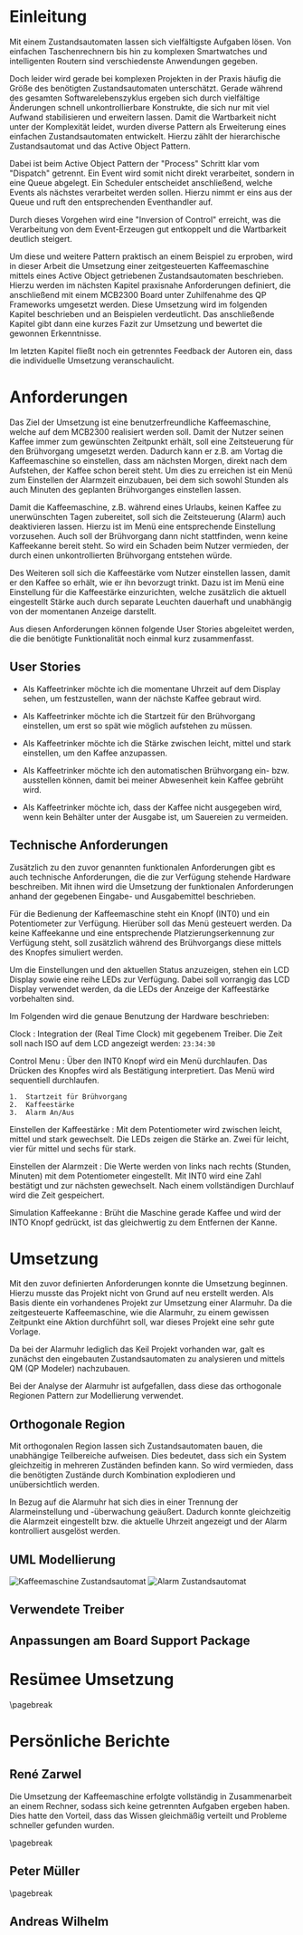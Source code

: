Einleitung
==========

Mit einem Zustandsautomaten lassen sich vielfältigste Aufgaben lösen. Von einfachen
Taschenrechnern bis hin zu komplexen Smartwatches und intelligenten Routern
sind verschiedenste Anwendungen gegeben.

Doch leider wird gerade bei komplexen Projekten in der Praxis häufig die Größe
des benötigten Zustandsautomaten unterschätzt. Gerade während des gesamten
Softwarelebenszyklus ergeben sich durch vielfältige Änderungen schnell
unkontrollierbare Konstrukte, die sich nur mit viel Aufwand stabilisieren und
erweitern lassen. Damit die Wartbarkeit nicht unter der Komplexität leidet,
wurden diverse Pattern als Erweiterung eines einfachen Zustandsautomaten entwickelt.
Hierzu zählt der hierarchische Zustandsautomat und das Active Object Pattern.

Dabei ist beim Active Object Pattern der "Process" Schritt klar vom "Dispatch"
getrennt. Ein Event wird somit nicht direkt verarbeitet, sondern in eine Queue
abgelegt. Ein Scheduler entscheidet anschließend, welche Events als nächstes
verarbeitet werden sollen. Hierzu nimmt er eins aus der Queue und ruft den
entsprechenden Eventhandler auf.

Durch dieses Vorgehen wird eine "Inversion of Control" erreicht, was die
Verarbeitung von dem Event-Erzeugen gut entkoppelt und die Wartbarkeit deutlich
steigert.

Um diese und weitere Pattern praktisch an einem Beispiel zu erproben, wird in
dieser Arbeit die Umsetzung einer zeitgesteuerten Kaffeemaschine mittels eines
Active Object getriebenen Zustandsautomaten beschrieben. Hierzu werden im nächsten
Kapitel praxisnahe Anforderungen definiert, die anschließend mit einem MCB2300
Board unter Zuhilfenahme des QP Frameworks umgesetzt werden. Diese Umsetzung wird
im folgenden Kapitel beschrieben und an Beispielen verdeutlicht. Das anschließende
Kapitel gibt dann eine kurzes Fazit zur Umsetzung und bewertet die gewonnen
Erkenntnisse.

Im letzten Kapitel fließt noch ein getrenntes Feedback der Autoren ein, dass die
individuelle Umsetzung veranschaulicht.

Anforderungen
=============

Das Ziel der Umsetzung ist eine benutzerfreundliche Kaffeemaschine,
welche auf dem MCB2300 realisiert werden soll. Damit der Nutzer seinen Kaffee
immer zum gewünschten Zeitpunkt erhält, soll eine Zeitsteuerung für den
Brühvorgang umgesetzt werden. Dadurch kann er z.B. am Vortag die Kaffeemaschine
so einstellen, dass am nächsten Morgen, direkt nach dem Aufstehen, der Kaffee
schon bereit steht. Um dies zu erreichen ist ein Menü zum Einstellen der
Alarmzeit einzubauen, bei dem sich sowohl Stunden als auch Minuten des geplanten
Brühvorganges einstellen lassen.

Damit die Kaffeemaschine, z.B. während eines Urlaubs, keinen Kaffee
zu unerwünschten Tagen zubereitet,
soll sich die Zeitsteuerung (Alarm) auch deaktivieren lassen. Hierzu ist
im Menü eine entsprechende Einstellung vorzusehen. Auch soll der
Brühvorgang dann nicht stattfinden, wenn keine Kaffeekanne bereit steht. So wird
ein Schaden beim Nutzer vermieden, der durch einen unkontrollierten Brühvorgang
entstehen würde.

Des Weiteren soll sich die Kaffeestärke vom Nutzer einstellen lassen, damit er
den Kaffee so erhält, wie er ihn bevorzugt trinkt. Dazu ist im Menü eine Einstellung
für die Kaffeestärke einzurichten, welche zusätzlich die aktuell eingestellt Stärke
auch durch separate Leuchten dauerhaft und unabhängig von der momentanen
Anzeige darstellt.

Aus diesen Anforderungen können folgende User Stories abgeleitet werden, die die
benötigte Funktionalität noch einmal kurz zusammenfasst.

User Stories
------------

-   Als Kaffeetrinker möchte ich die momentane Uhrzeit auf dem Display
    sehen, um festzustellen, wann der nächste Kaffee gebraut wird.

-   Als Kaffeetrinker möchte ich die Startzeit für den Brühvorgang
    einstellen, um erst so spät wie möglich aufstehen zu müssen.

-   Als Kaffeetrinker möchte ich die Stärke zwischen leicht, mittel und
    stark einstellen, um den Kaffee anzupassen.

-   Als Kaffeetrinker möchte ich den automatischen Brühvorgang ein- bzw.
    ausstellen können, damit bei meiner Abwesenheit kein Kaffee gebrüht wird.

-   Als Kaffeetrinker möchte ich, dass der Kaffee nicht ausgegeben wird,
    wenn kein Behälter unter der Ausgabe ist, um Sauereien zu vermeiden.

Technische Anforderungen
------------------------

Zusätzlich zu den zuvor genannten funktionalen Anforderungen gibt es auch
technische Anforderungen, die die zur Verfügung stehende Hardware beschreiben.
Mit ihnen wird die Umsetzung der funktionalen Anforderungen anhand der gegebenen
Eingabe- und Ausgabemittel beschrieben.

Für die Bedienung der Kaffeemaschine steht ein Knopf (INT0) und ein Potentiometer
zur Verfügung. Hierüber soll das Menü gesteuert werden. Da keine Kaffeekanne und
eine entsprechende Platzierungserkennung zur Verfügung steht, soll zusätzlich
während des Brühvorgangs diese mittels des Knopfes simuliert werden.

Um die Einstellungen und den aktuellen Status anzuzeigen, stehen ein LCD Display
sowie eine reihe LEDs zur Verfügung. Dabei soll vorrangig das LCD Display verwendet
werden, da die LEDs der Anzeige der Kaffeestärke vorbehalten sind.

Im Folgenden wird die genaue Benutzung der Hardware beschrieben:

Clock
:   Integration der  (Real Time Clock) mit gegebenem Treiber. Die Zeit soll nach ISO
    auf dem LCD angezeigt werden: `23:34:30`

Control Menu
:   Über den INT0 Knopf wird ein Menü durchlaufen. Das Drücken des Knopfes
    wird als Bestätigung interpretiert. Das Menü wird
    sequentiell durchlaufen.

    1.  Startzeit für Brühvorgang
    2.  Kaffeestärke
    3.  Alarm An/Aus

Einstellen der Kaffeestärke
:   Mit dem Potentiometer wird zwischen leicht, mittel und stark gewechselt.
    Die LEDs zeigen die Stärke an. Zwei für leicht, vier für mittel und sechs
    für stark.

Einstellen der Alarmzeit
:   Die Werte werden von links nach rechts (Stunden,
    Minuten) mit dem Potentiometer eingestellt. Mit INT0 wird eine Zahl bestätigt und
    zur nächsten gewechselt. Nach einem vollständigen Durchlauf wird die Zeit
    gespeichert.

Simulation Kaffeekanne
:   Brüht die Maschine gerade Kaffee und wird der INTO Knopf gedrückt,
    ist das gleichwertig zu dem Entfernen der Kanne.

Umsetzung
=============

Mit den zuvor definierten Anforderungen konnte die Umsetzung beginnen. Hierzu
musste das Projekt nicht von Grund auf neu erstellt werden. Als Basis diente
ein vorhandenes Projekt zur Umsetzung einer Alarmuhr. Da die zeitgesteuerte
Kaffeemaschine, wie die Alarmuhr, zu einem gewissen Zeitpunkt eine Aktion
durchführt soll, war dieses Projekt eine sehr gute Vorlage.

Da bei der Alarmuhr lediglich das Keil Projekt vorhanden war, galt es zunächst
den eingebauten Zustandsautomaten zu analysieren und mittels QM (QP Modeler)
nachzubauen.

Bei der Analyse der Alarmuhr ist aufgefallen, dass diese das orthogonale Regionen
Pattern zur Modellierung verwendet.

Orthogonale Region
------------------------  
Mit orthogonalen Region lassen sich Zustandsautomaten bauen, die unabhängige
Teilbereiche aufweisen. Dies bedeutet, dass sich ein System gleichzeitig in
mehreren Zuständen befinden kann. So wird vermieden, dass die benötigten
Zustände durch Kombination explodieren und unübersichtlich werden.

In Bezug auf die Alarmuhr hat sich dies in einer Trennung der Alarmeinstellung und
-überwachung geäußert. Dadurch konnte gleichzeitig die Alarmzeit eingestellt bzw.
die aktuelle Uhrzeit angezeigt und der Alarm kontrolliert ausgelöst werden.  

UML Modellierung
------------------------

![Kaffeemaschine Zustandsautomat](img/Coffee-Statemachine.png)
![Alarm Zustandsautomat](img/Alarm-Statemachine.png)

Verwendete Treiber
------------------------

Anpassungen am Board Support Package
------------------------

Resümee Umsetzung
=============


\pagebreak

Persönliche Berichte
=============

René Zarwel
------------------------
Die Umsetzung der Kaffeemaschine erfolgte vollständig in Zusammenarbeit an einem
Rechner, sodass sich keine getrennten Aufgaben ergeben haben. Dies hatte den Vorteil,
dass das Wissen gleichmäßig verteilt und Probleme schneller gefunden wurden.


\pagebreak

Peter Müller
------------------------

\pagebreak

Andreas Wilhelm
------------------------
